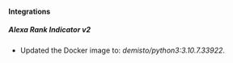 #### Integrations
##### Alexa Rank Indicator v2
- Updated the Docker image to: *demisto/python3:3.10.7.33922*.
